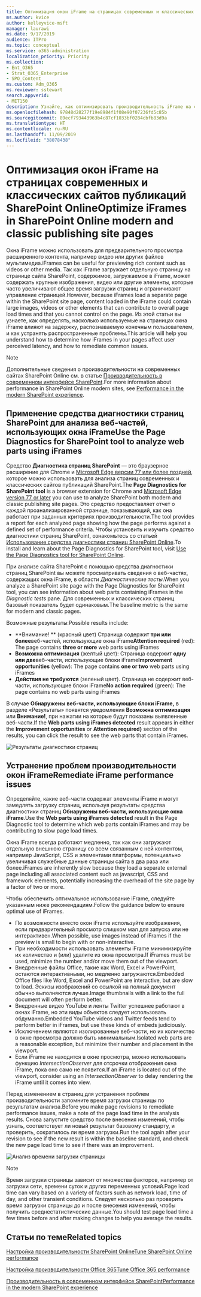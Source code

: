 ```yaml
---
title: Оптимизация окон iFrame на страницах современных и классических сайтов публикаций SharePoint Online
ms.author: kvice
author: kelleyvice-msft
manager: laurawi
ms.date: 9/17/2019
audience: ITPro
ms.topic: conceptual
ms.service: o365-administration
localization_priority: Priority
ms.collection:
- Ent_O365
- Strat_O365_Enterprise
- SPO_Content
ms.custom: Adm_O365
ms.reviewer: sstewart
search.appverid:
- MET150
description: Узнайте, как оптимизировать производительность iFrame на современных и классических страницах сайта публикаций SharePoint Online.
ms.openlocfilehash: 97848d28277f19e8984f1f08e90f07236fd5c85b
ms.sourcegitcommit: 89ecf793443963b4c87cf1033bf0284cbfb83d9a
ms.translationtype: HT
ms.contentlocale: ru-RU
ms.lasthandoff: 11/09/2019
ms.locfileid: "38078438"
---
```

# <a name="optimize-iframes-in-sharepoint-online-modern-and-classic-publishing-site-pages"></a><span data-ttu-id="8b9c1-103">Оптимизация окон iFrame на страницах современных и классических сайтов публикаций SharePoint Online</span><span class="sxs-lookup"><span data-stu-id="8b9c1-103">Optimize iFrames in SharePoint Online modern and classic publishing site pages</span></span>

<span data-ttu-id="8b9c1-104">Окна iFrame можно использовать для предварительного просмотра расширенного контента, например видео или других файлов мультимедиа.</span><span class="sxs-lookup"><span data-stu-id="8b9c1-104">iFrames can be useful for previewing rich content such as videos or other media.</span></span> <span data-ttu-id="8b9c1-105">Так как iFrame загружает отдельную страницу на странице сайта SharePoint, содержимое, загружаемое в iFrame, может содержать крупные изображения, видео или другие элементы, которые часто увеличивают общее время загрузки страниц и ограничивают управление страницей.</span><span class="sxs-lookup"><span data-stu-id="8b9c1-105">However, because iFrames load a separate page within the SharePoint site page, content loaded in the iFrame could contain large images, videos or other elements that can contribute to overall page load times and that you cannot control on the page.</span></span> <span data-ttu-id="8b9c1-106">Из этой статьи вы узнаете, как определять, насколько используемые на страницах окна iFrame влияют на задержку, распознаваемую конечным пользователем, и как устранять распространенные проблемы.</span><span class="sxs-lookup"><span data-stu-id="8b9c1-106">This article will help you understand how to determine how iFrames in your pages affect user perceived latency, and how to remediate common issues.</span></span>

>[!NOTE]
><span data-ttu-id="8b9c1-107">Дополнительные сведения о производительности на современных сайтах SharePoint Online см. в статье [Производительность в современном интерфейсе SharePoint](https://docs.microsoft.com/sharepoint/modern-experience-performance).</span><span class="sxs-lookup"><span data-stu-id="8b9c1-107">For more information about performance in SharePoint Online modern sites, see [Performance in the modern SharePoint experience](https://docs.microsoft.com/sharepoint/modern-experience-performance).</span></span>

## <a name="use-the-page-diagnostics-for-sharepoint-tool-to-analyze-web-parts-using-iframes"></a><span data-ttu-id="8b9c1-108">Применение средства диагностики страниц SharePoint для анализа веб-частей, использующих окна iFrame</span><span class="sxs-lookup"><span data-stu-id="8b9c1-108">Use the Page Diagnostics for SharePoint tool to analyze web parts using iFrames</span></span>

<span data-ttu-id="8b9c1-109">Средство **Диагностика страниц SharePoint** — это браузерное расширение для Chrome и [Microsoft Edge версии 77 или более поздней](https://www.microsoftedgeinsider.com/download?form=MI13E8&OCID=MI13E8), которое можно использовать для анализа страниц современных и классических сайтов публикаций SharePoint.</span><span class="sxs-lookup"><span data-stu-id="8b9c1-109">The **Page Diagnostics for SharePoint tool** is a browser extension for Chrome and [Microsoft Edge version 77 or later](https://www.microsoftedgeinsider.com/download?form=MI13E8&OCID=MI13E8) you can use to analyze SharePoint both modern and classic publishing site pages.</span></span> <span data-ttu-id="8b9c1-110">Это средство предоставляет отчет о каждой проанализированной странице, показывающий, как она работает при заданных критериях производительности.</span><span class="sxs-lookup"><span data-stu-id="8b9c1-110">The tool provides a report for each analyzed page showing how the page performs against a defined set of performance criteria.</span></span> <span data-ttu-id="8b9c1-111">Чтобы установить и изучить средство диагностики страниц SharePoint, ознакомьтесь со статьей [Использование средства диагностики страниц SharePoint Online](page-diagnostics-for-spo.md).</span><span class="sxs-lookup"><span data-stu-id="8b9c1-111">To install and learn about the Page Diagnostics for SharePoint tool, visit [Use the Page Diagnostics tool for SharePoint Online](page-diagnostics-for-spo.md).</span></span>

<span data-ttu-id="8b9c1-112">При анализе сайта SharePoint с помощью средства диагностики страниц SharePoint вы можете просматривать сведения о веб-частях, содержащих окна iFrame, в области _Диагностические тесты_.</span><span class="sxs-lookup"><span data-stu-id="8b9c1-112">When you analyze a SharePoint site page with the Page Diagnostics for SharePoint tool, you can see information about web parts containing iFrames in the _Diagnostic tests_ pane.</span></span> <span data-ttu-id="8b9c1-113">Для современных и классических страниц базовый показатель будет одинаковым.</span><span class="sxs-lookup"><span data-stu-id="8b9c1-113">The baseline metric is the same for modern and classic pages.</span></span>

<span data-ttu-id="8b9c1-114">Возможные результаты:</span><span class="sxs-lookup"><span data-stu-id="8b9c1-114">Possible results include:</span></span>

- <span data-ttu-id="8b9c1-115">\*\*Внимание! \*\* (красный цвет) Страница содержит **три или более**веб-частей, использующие окна iFrame</span><span class="sxs-lookup"><span data-stu-id="8b9c1-115">**Attention required** (red): The page contains **three or more** web parts using iFrames</span></span>
- <span data-ttu-id="8b9c1-116">**Возможна оптимизация** (желтый цвет): Страница содержит **одну или две**веб-части, использующие блоки iFrame</span><span class="sxs-lookup"><span data-stu-id="8b9c1-116">**Improvement opportunities** (yellow): The page contains **one or two** web parts using iFrames</span></span>
- <span data-ttu-id="8b9c1-117">**Действия не требуются** (зеленый цвет). Страница не содержит веб-части, использующие блоки iFrame</span><span class="sxs-lookup"><span data-stu-id="8b9c1-117">**No action required** (green): The page contains no web parts using iFrames</span></span>

<span data-ttu-id="8b9c1-118">В случае **Обнаружены веб-части, использующие блоки iFrame,** в разделе «Результаты» появятся уведомления **Возможна оптимизация** или **Внимание!**, при нажатии на которые будут показаны выявленные веб-части.</span><span class="sxs-lookup"><span data-stu-id="8b9c1-118">If the **Web parts using iFrames detected** result appears in either the **Improvement opportunities** or **Attention required)** section of the results, you can click the result to see the web parts that contain iFrames.</span></span>

![Результаты диагностики страниц](media/modern-portal-optimization/pagediag-iframe-yellow.png)

## <a name="remediate-iframe-performance-issues"></a><span data-ttu-id="8b9c1-120">Устранение проблем производительности окон iFrame</span><span class="sxs-lookup"><span data-stu-id="8b9c1-120">Remediate iFrame performance issues</span></span>

<span data-ttu-id="8b9c1-121">Определяйте, какие веб-части содержат элементы iFrame и могут замедлять загрузку страниц, используя результаты средства диагностики страниц **Обнаружены веб-части, использующие окна iFrame**.</span><span class="sxs-lookup"><span data-stu-id="8b9c1-121">Use the **Web parts using iFrames detected** result in the Page Diagnostic tool to determine which web parts contain iFrames and may be contributing to slow page load times.</span></span>

<span data-ttu-id="8b9c1-122">Окна iFrame всегда работают медленно, так как они загружают отдельную внешнюю страницу со всем связанным с ней контентом, например JavaScript, CSS и элементами платформы, потенциально увеличивая служебные данные страницы сайта в два раза или более.</span><span class="sxs-lookup"><span data-stu-id="8b9c1-122">iFrames are inherently slow because they load a separate external page including all associated content such as javascript, CSS and framework elements, potentially increasing the overhead of the site page by a factor of two or more.</span></span>

<span data-ttu-id="8b9c1-123">Чтобы обеспечить оптимальное использование iFrame, следуйте указанным ниже рекомендациям.</span><span class="sxs-lookup"><span data-stu-id="8b9c1-123">Follow the guidance below to ensure optimal use of iFrames.</span></span>

- <span data-ttu-id="8b9c1-124">По возможности вместо окон iFrame используйте изображения, если предварительный просмотр слишком мал для запуска или не интерактивен.</span><span class="sxs-lookup"><span data-stu-id="8b9c1-124">When possible, use images instead of iFrames if the preview is small to begin with or non-interactive.</span></span>
- <span data-ttu-id="8b9c1-125">При необходимости использовать элементы iFrame минимизируйте их количество и (или) удалите из окна просмотра.</span><span class="sxs-lookup"><span data-stu-id="8b9c1-125">If iFrames must be used, minimize the number and/or move them out of the viewport.</span></span>
- <span data-ttu-id="8b9c1-126">Внедренные файлы Office, такие как Word, Excel и PowerPoint, остаются интерактивными, но медленно загружаются.</span><span class="sxs-lookup"><span data-stu-id="8b9c1-126">Embedded Office files like Word, Excel and PowerPoint are interactive, but are slow to load.</span></span> <span data-ttu-id="8b9c1-127">Эскизы изображений со ссылкой на полный документ обычно выполняются лучше.</span><span class="sxs-lookup"><span data-stu-id="8b9c1-127">Image thumbnails with a link to the full document will often perform better.</span></span>
- <span data-ttu-id="8b9c1-128">Внедренные видео YouTube и ленты Twitter успешнее работают в окнах iFrame, но эти виды объектов следует использовать обдуманно.</span><span class="sxs-lookup"><span data-stu-id="8b9c1-128">Embedded YouTube videos and Twitter feeds tend to perform better in iFrames, but use these kinds of embeds judiciously.</span></span>
- <span data-ttu-id="8b9c1-129">Исключением являются изолированные веб-части, но их количество в окне просмотра должно быть минимальным.</span><span class="sxs-lookup"><span data-stu-id="8b9c1-129">Isolated web parts are a reasonable exception, but minimize their number and placement in the viewport.</span></span>
- <span data-ttu-id="8b9c1-130">Если iFrame не находится в окне просмотра, можно использовать функцию _IntersectionObserver_ для отсрочки отображения окна iFrame, пока оно само не появится.</span><span class="sxs-lookup"><span data-stu-id="8b9c1-130">If an iFrame is located out of the viewport, consider using an _IntersectionObserver_ to delay rendering the iFrame until it comes into view.</span></span>

<span data-ttu-id="8b9c1-131">Перед изменением в страниц для устранения проблем производительности запомните время загрузки страницы по результатам анализа.</span><span class="sxs-lookup"><span data-stu-id="8b9c1-131">Before you make page revisions to remediate performance issues, make a note of the page load time in the analysis results.</span></span> <span data-ttu-id="8b9c1-132">Снова запустите средство после внесения изменений, чтобы узнать, соответствует ли новый результат базовому стандарту, и проверить, сократилось ли время загрузки.</span><span class="sxs-lookup"><span data-stu-id="8b9c1-132">Run the tool again after your revision to see if the new result is within the baseline standard, and check the new page load time to see if there was an improvement.</span></span>

![Анализ времени загрузки страницы](media/modern-portal-optimization/pagediag-page-load-time.png)

>[!NOTE]
><span data-ttu-id="8b9c1-134">Время загрузки страницы зависит от множества факторов, например от загрузки сети, времени суток и других переменных условий.</span><span class="sxs-lookup"><span data-stu-id="8b9c1-134">Page load time can vary based on a variety of factors such as network load, time of day, and other transient conditions.</span></span> <span data-ttu-id="8b9c1-135">Следует несколько раз проверить время загрузки страницы до и после внесения изменений, чтобы получить среднестатистические данные.</span><span class="sxs-lookup"><span data-stu-id="8b9c1-135">You should test page load time a few times before and after making changes to help you average the results.</span></span>

## <a name="related-topics"></a><span data-ttu-id="8b9c1-136">Статьи по теме</span><span class="sxs-lookup"><span data-stu-id="8b9c1-136">Related topics</span></span>

[<span data-ttu-id="8b9c1-137">Настройка производительности SharePoint Online</span><span class="sxs-lookup"><span data-stu-id="8b9c1-137">Tune SharePoint Online performance</span></span>](tune-sharepoint-online-performance.md)

[<span data-ttu-id="8b9c1-138">Настройка производительности Office 365</span><span class="sxs-lookup"><span data-stu-id="8b9c1-138">Tune Office 365 performance</span></span>](tune-office-365-performance.md)

[<span data-ttu-id="8b9c1-139">Производительность в современном интерфейсе SharePoint</span><span class="sxs-lookup"><span data-stu-id="8b9c1-139">Performance in the modern SharePoint experience</span></span>](https://docs.microsoft.com/sharepoint/modern-experience-performance.md)
